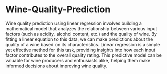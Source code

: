# Wine-Quality-Prediction

Wine quality prediction using linear regression involves building a mathematical model that analyzes the relationship between various input factors (such as acidity, alcohol content, etc.) and the quality of wine. By fitting a linear equation to this data, we can make predictions about the quality of a wine based on its characteristics. Linear regression is a simple yet effective method for this task, providing insights into how each input factor contributes to the overall quality rating. This predictive model can be valuable for wine producers and enthusiasts alike, helping them make informed decisions about improving wine quality.
